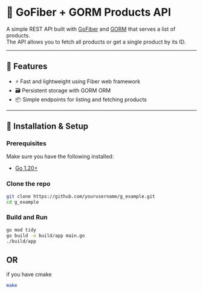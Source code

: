 # 🧩 GoFiber + GORM Products API

A simple REST API built with [GoFiber](https://github.com/gofiber/fiber) and [GORM](https://gorm.io) that serves a list of products.  
The API allows you to fetch all products or get a single product by its ID.

---

## 🚀 Features

- ⚡ Fast and lightweight using Fiber web framework  
- 🗃️ Persistent storage with GORM ORM  
- 📦 Simple endpoints for listing and fetching products  


---

## 🔧 Installation & Setup

###  Prerequisites
Make sure you have the following installed:
- [Go 1.20+](https://go.dev/dl/)

###  Clone the repo

```bash
git clone https://github.com/yourusername/g_example.git
cd g_example
```
###   Build and Run
```bash
go mod tidy
go build -o build/app main.go
./build/app
```
## OR
if you have cmake
```bash
make
```
